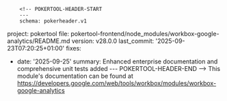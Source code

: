         <!-- POKERTOOL-HEADER-START
        ---
        schema: pokerheader.v1
project: pokertool
file: pokertool-frontend/node_modules/workbox-google-analytics/README.md
version: v28.0.0
last_commit: '2025-09-23T07:20:25+01:00'
fixes:
- date: '2025-09-25'
  summary: Enhanced enterprise documentation and comprehensive unit tests added
        ---
        POKERTOOL-HEADER-END -->
This module's documentation can be found at https://developers.google.com/web/tools/workbox/modules/workbox-google-analytics
